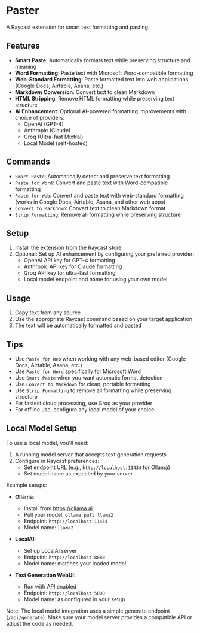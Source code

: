 # Paster

A Raycast extension for smart text formatting and pasting.

## Features

- **Smart Paste**: Automatically formats text while preserving structure and meaning
- **Word Formatting**: Paste text with Microsoft Word-compatible formatting
- **Web-Standard Formatting**: Paste formatted text into web applications (Google Docs, Airtable, Asana, etc.)
- **Markdown Conversion**: Convert text to clean Markdown
- **HTML Stripping**: Remove HTML formatting while preserving text structure
- **AI Enhancement**: Optional AI-powered formatting improvements with choice of providers:
  - OpenAI (GPT-4)
  - Anthropic (Claude)
  - Groq (Ultra-fast Mixtral)
  - Local Model (self-hosted)

## Commands

- `Smart Paste`: Automatically detect and preserve text formatting
- `Paste for Word`: Convert and paste text with Word-compatible formatting
- `Paste for Web`: Convert and paste text with web-standard formatting (works in Google Docs, Airtable, Asana, and other web apps)
- `Convert to Markdown`: Convert text to clean Markdown format
- `Strip Formatting`: Remove all formatting while preserving structure

## Setup

1. Install the extension from the Raycast store
2. Optional: Set up AI enhancement by configuring your preferred provider:
   - OpenAI API key for GPT-4 formatting
   - Anthropic API key for Claude formatting
   - Groq API key for ultra-fast formatting
   - Local model endpoint and name for using your own model

## Usage

1. Copy text from any source
2. Use the appropriate Raycast command based on your target application
3. The text will be automatically formatted and pasted

## Tips

- Use `Paste for Web` when working with any web-based editor (Google Docs, Airtable, Asana, etc.)
- Use `Paste for Word` specifically for Microsoft Word
- Use `Smart Paste` when you want automatic format detection
- Use `Convert to Markdown` for clean, portable formatting
- Use `Strip Formatting` to remove all formatting while preserving structure
- For fastest cloud processing, use Groq as your provider
- For offline use, configure any local model of your choice

## Local Model Setup

To use a local model, you'll need:

1. A running model server that accepts text generation requests
2. Configure in Raycast preferences:
   - Set endpoint URL (e.g., `http://localhost:11434` for Ollama)
   - Set model name as expected by your server

Example setups:
- **Ollama**:
  - Install from https://ollama.ai
  - Pull your model: `ollama pull llama2`
  - Endpoint: `http://localhost:11434`
  - Model name: `llama2`

- **LocalAI**:
  - Set up LocalAI server
  - Endpoint: `http://localhost:8080`
  - Model name: matches your loaded model

- **Text Generation WebUI**:
  - Run with API enabled
  - Endpoint: `http://localhost:5000`
  - Model name: as configured in your setup

Note: The local model integration uses a simple generate endpoint (`/api/generate`). Make sure your model server provides a compatible API or adjust the code as needed.